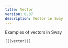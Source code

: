 ```yaml
---
title: Vector
version: 0.37
description: Vector in Sway
---
```


Examples of vectors in Sway

```rust
{{{vector}}}
```
